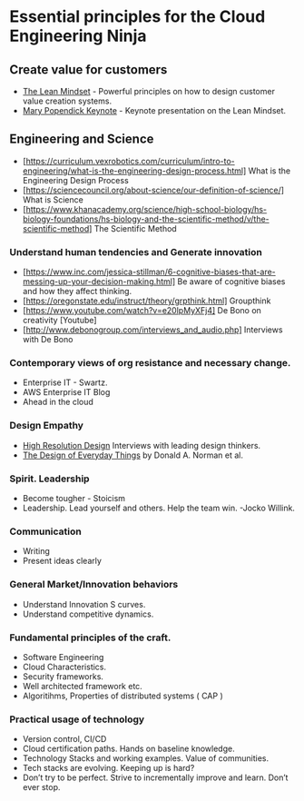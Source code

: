 # Essential principles for the Cloud Engineering Ninja



## Create value for customers

* [The Lean Mindset](http://www.poppendieck.com/) - Powerful principles on how to design customer value creation systems.
* [Mary Popendick Keynote](https://www.youtube.com/watch?v=TwasxNk1824&t=2287s) - Keynote presentation on the Lean Mindset.

## Engineering and Science

*  [https://curriculum.vexrobotics.com/curriculum/intro-to-engineering/what-is-the-engineering-design-process.html] What is the Engineering Design Process
*  [https://sciencecouncil.org/about-science/our-definition-of-science/] What is Science
* [https://www.khanacademy.org/science/high-school-biology/hs-biology-foundations/hs-biology-and-the-scientific-method/v/the-scientific-method] The Scientific Method

### Understand human tendencies and Generate innovation
* [https://www.inc.com/jessica-stillman/6-cognitive-biases-that-are-messing-up-your-decision-making.html] Be aware of cognitive biases and how they affect thinking.
* [https://oregonstate.edu/instruct/theory/grpthink.html] Groupthink
* [https://www.youtube.com/watch?v=e20lpMyXFj4] De Bono on creativity [Youtube]
* [http://www.debonogroup.com/interviews_and_audio.php] Interviews with De Bono

### Contemporary views of org resistance and necessary change.
* Enterprise IT - Swartz.
* AWS Enterprise IT Blog
* Ahead in the cloud

### Design Empathy
* [High Resolution Design](https://www.youtube.com/channel/UCzBkNPSxw15qrW_Y8p-oCUw) Interviews with leading design thinkers.
* [The Design of Everyday Things](http://a.co/d/jdt1QCD) by Donald A. Norman et al.

### Spirit. Leadership
*  Become tougher - Stoicism
* Leadership. Lead yourself and others. Help the team win. -Jocko Willink.

### Communication
* Writing
* Present ideas clearly

### General Market/Innovation behaviors
* Understand Innovation S curves.
* Understand competitive dynamics.


### Fundamental principles of the craft.
* Software Engineering
* Cloud Characteristics.
* Security frameworks.
* Well architected framework etc.
* Algoritihms, Properties of distributed systems ( CAP )

### Practical  usage of technology
* Version control, CI/CD
* Cloud certification paths. Hands on baseline knowledge.
* Technology Stacks and working examples. Value of communities.
* Tech stacks are evolving. Keeping  up is hard?
* Don’t try to be perfect. Strive to incrementally improve and learn. Don’t ever stop.
